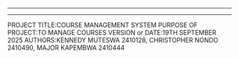 -----------------------------------------------------------------
-----------------------------------------------------------------

PROJECT TITLE:COURSE MANAGEMENT SYSTEM
PURPOSE OF PROJECT:TO MANAGE COURSES
VERSION or DATE:19TH SEPTEMBER 2025
AUTHORS:KENNEDY MUTESWA 2410128,
        CHRISTOPHER NONDO 2410490,
        MAJOR KAPEMBWA 2410444

